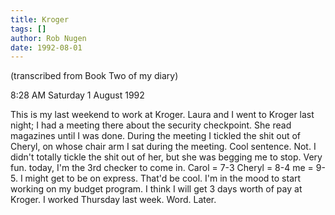 ```yaml
---
title: Kroger
tags: []
author: Rob Nugen
date: 1992-08-01
---
```


<p class=note>(transcribed from Book Two of my diary)

<p class=date>8:28 AM Saturday 1 August 1992

<p>This is my last weekend to work at Kroger.  Laura and I went to
Kroger last night; I had a meeting there about the security
checkpoint.  She read magazines until I was done.  During the meeting
I tickled the shit out of Cheryl, on whose chair arm I sat during the
meeting.  Cool sentence.  Not.  I didn't totally tickle the shit out
of her, but she was begging me to stop.  Very fun.  today, I'm the 3rd
checker to come in.  Carol = 7-3 Cheryl = 8-4 me = 9-5.  I might get
to be on express. That'd be cool.  I'm in the mood to start working on
my budget program.  I think I will get 3 days worth of pay at Kroger.
I worked Thursday last week.  Word.  Later.
